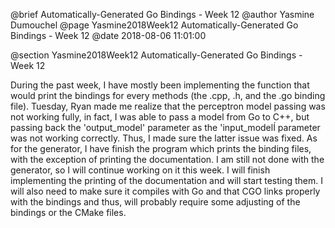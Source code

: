 @brief Automatically-Generated Go Bindings - Week 12
@author Yasmine Dumouchel
@page Yasmine2018Week12 Automatically-Generated Go Bindings - Week 12
@date 2018-08-06 11:01:00

@section Yasmine2018Week12 Automatically-Generated Go Bindings - Week 12

During the past week, I have mostly been implementing the function that would print the bindings for every methods (the .cpp, .h, and the .go binding file). Tuesday, Ryan made me realize that the perceptron model passing was not working fully, in fact, I was able to pass a model from Go to C++, but passing back the 'output_model' parameter as the 'input_modelÍ  parameter was not working correctly. Thus, I made sure the latter issue was fixed. As for the generator, I have finish the program which prints the binding files, with the exception of printing the documentation. I am still not done with the generator, so I will continue working on it this week. I will finish implementing the printing of the documentation and will start testing them. I will also need to make sure it compiles with Go and that CGO links properly with the bindings and thus, will probably require some adjusting of the bindings or the CMake files. 
